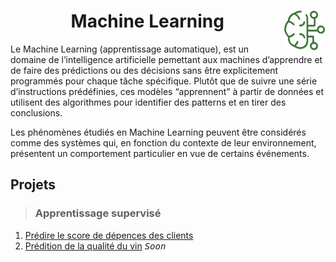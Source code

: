 <h1 align="center"><b>Machine Learning</b> <a href="https://github.com/MiKL5/"><img src="https://github.com/MiKL5/BI/raw/master/assets/bi.svg" alt="Le Machine Learning" align="right" height="64px"></a></h1>

Le Machine Learning (apprentissage automatique), est un domaine de l’intelligence artificielle pemettant aux machines d’apprendre et de faire des prédictions ou des décisions sans être explicitement programmés pour chaque tâche spécifique. Plutôt que de suivre une série d’instructions prédéfinies, ces modèles “apprennent” à partir de données et utilisent des algorithmes pour identifier des patterns et en tirer des conclusions. 

Les phénomènes étudiés en Machine Learning peuvent être considérés comme des systèmes qui, en fonction du contexte de leur environnement, présentent un comportement particulier en vue de certains événements.

## **Projets**
> ### **Apprentissage supervisé**
1. [Prédire le score de dépences des clients](projects/spendingScore)
2. [Prédition de la qualité du vin](projects/wineQuality) <kbd>_Soon_</kbd>
<!-- 2. [Prédiction du courrier iindésirable](projects/spam) -->